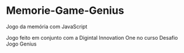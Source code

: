 # Memorie-Game-Genius
Jogo da memória com JavaScript

Jogo feito em conjunto com a Digintal Innovation One no curso Desafio Jogo Genius
